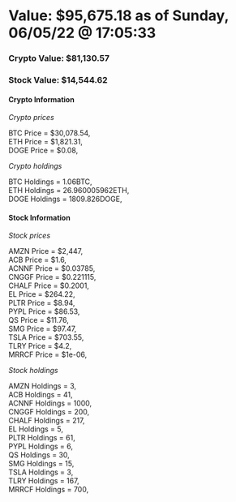 # Value: $95,675.18 as of Sunday, 06/05/22 @ 17:05:33 

### Crypto Value: $81,130.57

### Stock Value: $14,544.62

#### Crypto Information 
*Crypto prices* 

BTC Price = $30,078.54,  
ETH Price = $1,821.31,  
DOGE Price = $0.08,  


*Crypto holdings* 

BTC Holdings = 1.06BTC,  
ETH Holdings = 26.960005962ETH,  
DOGE Holdings = 1809.826DOGE,  


#### Stock Information 

*Stock prices* 

AMZN Price = $2,447,  
ACB Price = $1.6,  
ACNNF Price = $0.03785,  
CNGGF Price = $0.221115,  
CHALF Price = $0.2001,  
EL Price = $264.22,  
PLTR Price = $8.94,  
PYPL Price = $86.53,  
QS Price = $11.76,  
SMG Price = $97.47,  
TSLA Price = $703.55,  
TLRY Price = $4.2,  
MRRCF Price = $1e-06,  


*Stock holdings* 

AMZN Holdings = 3,  
ACB Holdings = 41,  
ACNNF Holdings = 1000,  
CNGGF Holdings = 200,  
CHALF Holdings = 217,  
EL Holdings = 5,  
PLTR Holdings = 61,  
PYPL Holdings = 6,  
QS Holdings = 30,  
SMG Holdings = 15,  
TSLA Holdings = 3,  
TLRY Holdings = 167,  
MRRCF Holdings = 700,  


